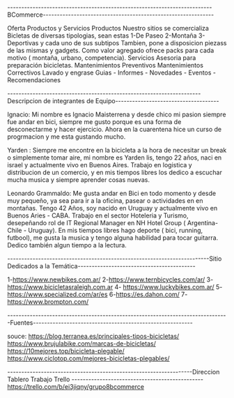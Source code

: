 -------------------------------------------------------------------------BCommerce-------------------------------------------------------------


Oferta Productos y Servicios
Productos
Nuestro sitios se comercializa Bicletas de diversas tipologias, sean estas 
1-De Paseo
2-Montaña
3-Deportivas
y cada uno de sus subtipos
Tambien, pone a disposicion piezass de las mismas y gadgets. 
Como valor agregado ofrece packs para cada motivo ( montaña, urbano, competencia).
Servicios
 Asesoria para preparación bicicletas.
 Mantenimientos Preventivos
 Mantenimientos Correctivos
 Lavado y engrase
Guias - Informes - Novedades - Eventos - Recomendaciones

---------------------------------------------------------------------Descripcion de integrantes de Equipo-------------------------------------
 
 
 Ignacio: Mi nombre es Ignacio Maisterrena y desde chico mi pasion siempre fue andar en bici, siempre me gusto porque es una forma de desconectarme y hacer ejercicio. Ahora en la cuarentena hice un curso de progrmacion y me esta gustando mucho.
 
 
 Yarden : Siempre me encontre en la bicicleta a la hora de necesitar un break o simplemente tomar aire, mi nombre es Yarden lis, tengo 22 años, naci en israel y actualmente vivo en Buenos Aires. Trabajo en logistica y distribucion de un comercio, y en mis tiempos libres los dedico a escuchar mucha musica y siempre aprender cosas nuevas.
 
 
 
 
 Leonardo Grammaldo: Me gusta andar en Bici en todo momento y desde muy pequeño, ya sea para ir a la oficina, pasear o actividades en en montañas. 
                      Tengo 42 Años, soy nacido en Uruguay  y actualmente vivo en Buenos Aries - CABA. 
                      Trabajo en el sector Hoteleria y Turismo, desepeñando rol de IT Regional Manager en NH Hotel Group ( Argentina- Chile - Uruguay). 
                      En mis tiempos libres hago deporte ( bici, running, futbool), me gusta la musica y tengo alguna habilidad para tocar guitarra.
                      Dedico también algun tiempo a la lectura. 
                      
                      
------------------------------------------------------------------------Sitio Dedicados a la Temática------------------------------------------


1-https://www.newbikes.com.ar/
2-https://www.ternbicycles.com/ar/
3-https://www.bicicletasraleigh.com.ar
4- https://www.luckybikes.com.ar/
5-https://www.specialized.com/ar/es
6-https://es.dahon.com/
7-https://www.brompton.com/ 



-------------------------------------------------------------------------------Fuentes---------------------------------------------------------


souce:
https://blog.terranea.es/principales-tipos-bicicletas/
https://www.brujulabike.com/marcas-de-bicicletas/
https://10mejores.top/bicicleta-plegable/
https://www.ciclotop.com/mejores-bicicletas-plegables/

------------------------------------------------------------------Direccion Tablero Trabajo Trello -----------------------------------------------
https://trello.com/b/ei3jiqny/grupo8bcommerce 
